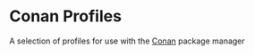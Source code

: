 Conan Profiles
==============

A selection of profiles for use with the [Conan](https://conan.io/) package manager

